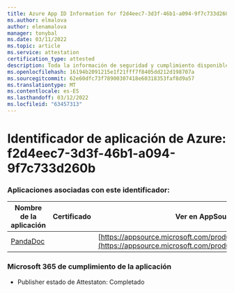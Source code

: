 ```yaml
---
title: Azure App ID Information for f2d4eec7-3d3f-46b1-a094-9f7c733d260b
ms.author: elmalova
author: elenamalova
manager: tonybal
ms.date: 03/11/2022
ms.topic: article
ms.service: attestation
certification_type: attested
description: Toda la información de seguridad y cumplimiento disponible para f2d4eec7-3d3f-46b1-a094-9f7c733d260b.
ms.openlocfilehash: 16194b2091215e1f21fff7f8405dd212d198707a
ms.sourcegitcommit: 62e60dfc73f78900307418e60318353faf8d9a57
ms.translationtype: MT
ms.contentlocale: es-ES
ms.lasthandoff: 03/12/2022
ms.locfileid: "63457313"
---
```

# <a name="azure-app-id-f2d4eec7-3d3f-46b1-a094-9f7c733d260b"></a>Identificador de aplicación de Azure: f2d4eec7-3d3f-46b1-a094-9f7c733d260b


### <a name="apps-associated-with-this-id"></a>Aplicaciones asociadas con este identificador:
| **Nombre de la aplicación** | **Certificado** | **Ver en AppSource** |
|--------------|---------------|-----------------------|
| [PandaDoc](../forward/WA200002927) |  | [https://appsource.microsoft.com/product/office/WA200002927](https://appsource.microsoft.com/product/office/WA200002927) |

### <a name="microsoft-365-app-compliance-status"></a>Microsoft 365 de cumplimiento de la aplicación
- Publisher estado de Attestaton: Completado
